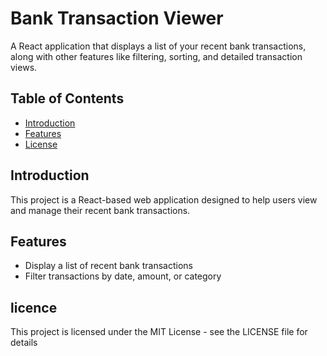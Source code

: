 # Bank Transaction Viewer

A React application that displays a list of your recent bank transactions, along with other features like filtering, sorting, and detailed transaction views.

## Table of Contents

- [Introduction](#introduction)
- [Features](#features)
- [License](#license)

## Introduction

This project is a React-based web application designed to help users view and manage their recent bank transactions. 

## Features

- Display a list of recent bank transactions
- Filter transactions by date, amount, or category
  

## licence

This project is licensed under the MIT License - see the LICENSE file for details


